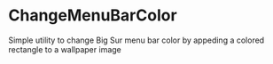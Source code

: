 # ChangeMenuBarColor
Simple utility to change Big Sur menu bar color by appeding a colored rectangle to a wallpaper image
